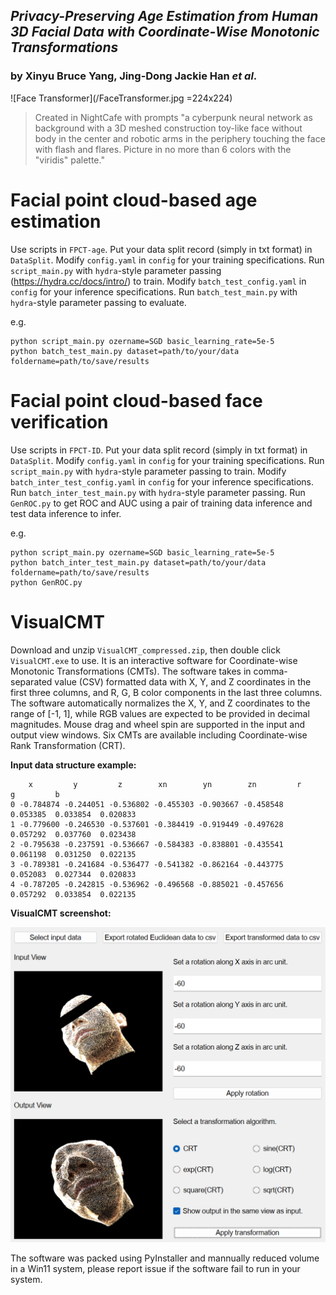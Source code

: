 ## _Privacy-Preserving Age Estimation from Human 3D Facial Data with Coordinate-Wise Monotonic Transformations_
### by Xinyu Bruce Yang, Jing-Dong Jackie Han _et al_.


![Face Transformer](/FaceTransformer.jpg =224x224)
> Created in NightCafe with prompts "a cyberpunk neural network as background with a 3D meshed construction toy-like face without body in the center and robotic arms in the periphery touching the face with flash and flares. Picture in no more than 6 colors with the "viridis" palette."

# Facial point cloud-based age estimation
Use scripts in `FPCT-age`. Put your data split record (simply in txt format) in `DataSplit`. Modify `config.yaml` in `config` for your training specifications. Run `script_main.py` with `hydra`-style parameter passing (https://hydra.cc/docs/intro/) to train. Modify `batch_test_config.yaml` in `config` for your inference specifications. Run `batch_test_main.py` with `hydra`-style parameter passing to evaluate.

e.g.
```
python script_main.py ozername=SGD basic_learning_rate=5e-5
python batch_test_main.py dataset=path/to/your/data foldername=path/to/save/results
```

# Facial point cloud-based face verification
Use scripts in `FPCT-ID`. Put your data split record (simply in txt format) in `DataSplit`. Modify `config.yaml` in `config` for your training specifications. Run `script_main.py` with `hydra`-style parameter passing to train. Modify `batch_inter_test_config.yaml` in `config` for your inference specifications. Run `batch_inter_test_main.py` with `hydra`-style parameter passing. Run `GenROC.py` to get ROC and AUC using a pair of training data inference and test data inference to infer.

e.g.
```
python script_main.py ozername=SGD basic_learning_rate=5e-5
python batch_inter_test_main.py dataset=path/to/your/data foldername=path/to/save/results
python GenROC.py
```

# VisualCMT
Download and unzip `VisualCMT_compressed.zip`, then double click `VisualCMT.exe` to use. It is an interactive software for Coordinate-wise Monotonic Transformations (CMTs). The software takes in comma-separated value (CSV) formatted data with X, Y, and Z coordinates in the first three columns, and R, G, B color components in the last three columns. The software automatically normalizes the X, Y, and Z coordinates to the range of [-1, 1], while RGB values are expected to be provided in decimal magnitudes. Mouse drag and wheel spin are supported in the input and output view windows. Six CMTs are available including Coordinate-wise Rank Transformation (CRT).

**Input data structure example:**

```
    x         y         z        xn        yn        zn         r         g         b
0 -0.784874 -0.244051 -0.536802 -0.455303 -0.903667 -0.458548  0.053385  0.033854  0.020833
1 -0.779600 -0.246530 -0.537601 -0.384419 -0.919449 -0.497628  0.057292  0.037760  0.023438
2 -0.795638 -0.237591 -0.536667 -0.584383 -0.838801 -0.435541  0.061198  0.031250  0.022135
3 -0.789381 -0.241684 -0.536477 -0.541382 -0.862164 -0.443775  0.052083  0.027344  0.020833
4 -0.787205 -0.242815 -0.536962 -0.496568 -0.885021 -0.457656  0.057292  0.033854  0.022135
```

**VisualCMT screenshot:**

![VisualCMT](/VisualCMT.png)

The software was packed using PyInstaller and mannually reduced volume in a Win11 system, please report issue if the software fail to run in your system.

